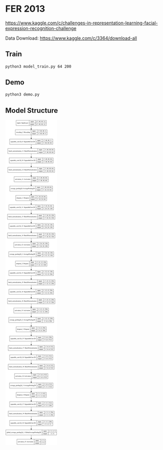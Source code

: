 # FER 2013

https://www.kaggle.com/c/challenges-in-representation-learning-facial-expression-recognition-challenge

Data Download: https://www.kaggle.com/c/3364/download-all

## Train

```bash
python3 model_train.py 64 200
```

## Demo

```bash
python3 demo.py
```

## Model Structure

![Model Structure](img/model_66.png)
